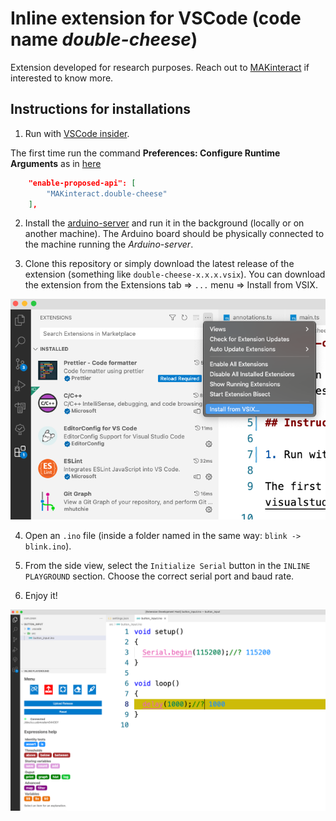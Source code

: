 # Inline extension for VSCode (code name _double-cheese_)

Extension developed for research purposes. Reach out to [MAKinteract](https://makinteract.kaist.ac.kr) if interested to know more.

## Instructions for installations

1. Run with [VSCode insider](https://code.visualstudio.com/insiders/).

The first time run the command **Preferences: Configure Runtime Arguments** as in [here](https://code.visualstudio.com/api/advanced-topics/using-proposed-api)

```json
    "enable-proposed-api": [
        "MAKinteract.double-cheese"
    ],
```

2. Install the [arduino-server](https://github.com/makinteract/arduino-server) and run it in the background (locally or on another machine). The Arduino board should be physically connected to the machine running the _Arduino-server_.

3. Clone this repository or simply download the latest release of the extension (something like `double-cheese-x.x.x.vsix`). You can download the extension from the Extensions tab => `...` menu => Install from VSIX.

![](/images/vsix_install.png)

4. Open an `.ino` file (inside a folder named in the same way: `blink -> blink.ino`).

5. From the side view, select the `Initialize Serial` button in the `INLINE PLAYGROUND` section. Choose the correct serial port and baud rate.

6. Enjoy it!

![](/images/screenshot.png)
